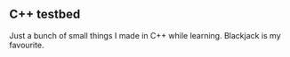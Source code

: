 ## C++ testbed
Just a bunch of small things I made in C++ while learning. Blackjack is my favourite.

